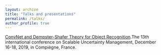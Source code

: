 ```yaml
---
layout: archive
title: "Talks and presentations"
permalink: /talks/
author_profile: true
---
```


[ConvNet and Dempster-Shafer Theory for Object Recognition](https://github.com/tongzheng1992/tongzheng1992.github.io/blob/master/pdf_slides/sum2019.pdf).The 13th international conference on Scalable Uncertainty Management, December 16-18, 2019, in Compiègne, France.
